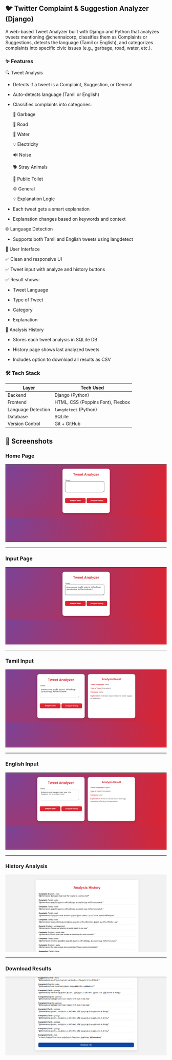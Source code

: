 ## 🐦 Twitter Complaint & Suggestion Analyzer (Django)
A web-based Tweet Analyzer built with Django and Python that analyzes tweets mentioning @chennaicorp, classifies them as Complaints or Suggestions, detects the language (Tamil or English), and categorizes complaints into specific civic issues (e.g., garbage, road, water, etc.).

### ✨ Features
🔍 Tweet Analysis
* Detects if a tweet is a Complaint, Suggestion, or General

* Auto-detects language (Tamil or English)

* Classifies complaints into categories:

   🚮 Garbage

   🚧 Road

   🚰 Water

   💡 Electricity

   🔊 Noise

   🐕 Stray Animals

   🧼 Public Toilet

   ⚙️ General

   💡 Explanation Logic
  
* Each tweet gets a smart explanation

* Explanation changes based on keywords and context


🌐 Language Detection
* Supports both Tamil and English tweets using langdetect

👥 User Interface

✅ Clean and responsive UI

✅ Tweet input with analyze and history buttons

✅ Result shows:

   * Tweet Language

   * Type of Tweet

   * Category

   * Explanation


📜 Analysis History
* Stores each tweet analysis in SQLite DB

* History page shows last analyzed tweets

* Includes option to download all results as CSV

### 🛠 Tech Stack

| Layer           | Tech Used                         |
|----------------|-----------------------------------|
| Backend         | Django (Python)                   |
| Frontend        | HTML, CSS (Poppins Font), Flexbox |
| Language Detection | `langdetect` (Python)         |
| Database        | SQLite                            |
| Version Control | Git + GitHub                      |


## 📸 Screenshots

### Home Page
![Image](output/Home_screen.png)

---

### Input Page
![Image](output/Input_Page.png)

---

### Tamil Input
![Image](output/Tamil_input.png)

---

### English Input
![Image](output/English_input.png)

---

### History Analysis
![Image](output/Analysis_history.png)

---

### Download Results
![Image](output/download_results.png)




